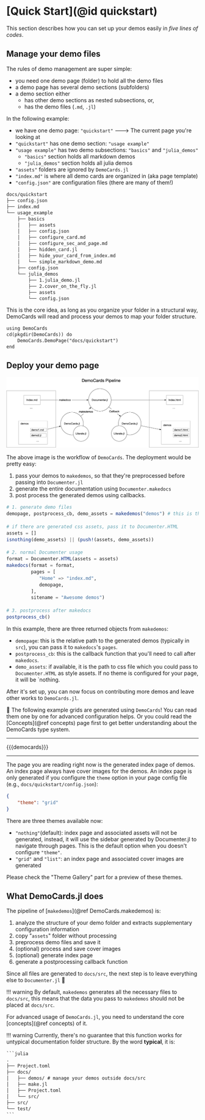 # [Quick Start](@id quickstart)

This section describes how you can set up your demos easily in _five lines of codes_.

## Manage your demo files

The rules of demo management are super simple:

* you need one demo page (folder) to hold all the demo files
* a demo page has several demo sections (subfolders)
* a demo section either
    * has other demo sections as nested subsections, or,
    * has the demo files (`.md`, `.jl`)

In the following example:

* we have one demo page: `"quickstart"` ---> The current page you're looking at
* `"quickstart"` has one demo section: `"usage example"`
* `"usage example"` has two demo subsections: `"basics"` and `"julia_demos"`
  * `"basics"` section holds all markdown demos
  * `"julia_demos"` section holds all julia demos
* `"assets"` folders are ignored by `DemoCards.jl`
* `"index.md"` is where all demo cards are organized in (aka page template)
* `"config.json"` are configuration files (there are many of them!)

```text
docs/quickstart
├── config.json
├── index.md
└── usage_example
    ├── basics
    │   ├── assets
    │   ├── config.json
    │   ├── configure_card.md
    │   ├── configure_sec_and_page.md
    │   ├── hidden_card.jl
    │   ├── hide_your_card_from_index.md
    │   └── simple_markdown_demo.md
    ├── config.json
    └── julia_demos
        ├── 1.julia_demo.jl
        ├── 2.cover_on_the_fly.jl
        ├── assets
        └── config.json
```

This is the core idea, as long as you organize your folder in a structural way, DemoCards will read
and process your demos to map your folder structure.

```@repl simplest_demopage
using DemoCards
cd(pkgdir(DemoCards)) do
    DemoCards.DemoPage("docs/quickstart")
end
```

## Deploy your demo page

![democards workflow](assets/democards_workflow.png)

The above image is the workflow of `DemoCards`. The deployment would be pretty easy:

1. pass your demos to `makedemos`, so that they're preprocessed before passing into `Documenter.jl`
2. generate the entire documentation using `Documenter.makedocs`
3. post process the generated demos using callbacks.

```julia
# 1. generate demo files
demopage, postprocess_cb, demo_assets = makedemos("demos") # this is the relative path to docs/

# if there are generated css assets, pass it to Documenter.HTML
assets = []
isnothing(demo_assets) || (push!(assets, demo_assets))

# 2. normal Documenter usage
format = Documenter.HTML(assets = assets)
makedocs(format = format,
         pages = [
            "Home" => "index.md",
            demopage,
         ],
         sitename = "Awesome demos")

# 3. postprocess after makedocs
postprocess_cb()
```

In this example, there are three returned objects from `makedemos`:

* `demopage`: this is the relative path to the generated demos (typically in `src`), you
  can pass it to `makedocs`'s `pages`.
* `postprocess_cb`: this is the callback function that you'll need to call after `makedocs`.
* `demo_assets`: if available, it is the path to css file which you could pass to `Documenter.HTML`
  as style assets. If no theme is configured for your page, it will be `nothing.

After it's set up, you can now focus on contributing more demos and leave
other works to `DemoCards.jl`.

🎉 The following example grids are generated using `DemoCards`! You can read them one by one for
advanced configuration helps. Or you could read the [Concepts](@ref concepts) page first to get
better understanding about the DemoCards type system.

---

{{{democards}}}

---

The page you are reading right now is the generated index page of demos. An index page always have
cover images for the demos. An index page is only generated if you configure the `theme` option in
your page config file (e.g., `docs/quickstart/config.json`):

```json
{
    "theme": "grid"
}
```

There are three themes available now:

* `"nothing"`(default): index page and associated assets will not be generated, instead, it will use
  the sidebar generated by Documenter.jl to navigate through pages. This is the default option when
  you doesn't configure `"theme"`.
* `"grid"` and `"list"`: an index page and associated cover images are generated

Please check the "Theme Gallery" part for a preview of these themes.

## What DemoCards.jl does

The pipeline of [`makedemos`](@ref DemoCards.makedemos) is:

1. analyze the structure of your demo folder and extracts supplementary configuration information
2. copy "`assets`" folder without processing
3. preprocess demo files and save it
4. (optional) process and save cover images
5. (optional) generate index page
6. generate a postprocessing callback function

Since all files are generated to `docs/src`, the next step is to leave everything else
to `Documenter.jl` 💯

!!! warning
    By default, `makedemos` generates all the necessary files to `docs/src`, this means that the
    data you pass to `makedemos` should not be placed at `docs/src`.

For advanced usage of `DemoCards.jl`, you need to understand the core [concepts](@ref concepts) of it.

!!! warning
    Currently, there's no guarantee that this function works for untypical
    documentation folder structure. By the word **typical**, it is:

    ```julia
    .
    ├── Project.toml
    ├── docs/
    │   ├── demos/ # manage your demos outside docs/src
    │   ├── make.jl
    │   ├── Project.toml
    │   └── src/
    ├── src/
    └── test/
    ```
